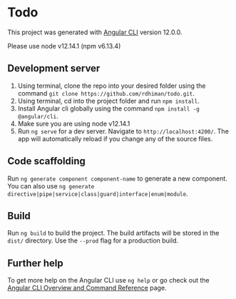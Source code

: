 # Todo

This project was generated with [Angular CLI](https://github.com/angular/angular-cli) version 12.0.0.

Please use node v12.14.1 (npm v6.13.4)

## Development server
1. Using terminal, clone the repo into your desired folder using the command `git clone https://github.com/rdhiman/todo.git`.
2. Using terminal, cd into the project folder and run `npm install`.
3. Install Angular cli globally using the command `npm install -g @angular/cli`.
4. Make sure you are using node v12.14.1
5. Run `ng serve` for a dev server. Navigate to `http://localhost:4200/`. The app will automatically reload if you change any of the source files.

## Code scaffolding

Run `ng generate component component-name` to generate a new component. You can also use `ng generate directive|pipe|service|class|guard|interface|enum|module`.

## Build

Run `ng build` to build the project. The build artifacts will be stored in the `dist/` directory. Use the `--prod` flag for a production build.


## Further help

To get more help on the Angular CLI use `ng help` or go check out the [Angular CLI Overview and Command Reference](https://angular.io/cli) page.
